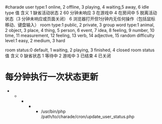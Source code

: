 #charade
user type:1 online, 2 offline, 3 playing, 4 waiting,5 away, 6 idle
type 值	含义
1	缺省活动状态
2	60 分钟未响应
3	在游戏中
4	在房间中
5	脱离活动状态（3 分钟未响应或页面关闭）
6	浏览器打开但1分钟内无任何操作（包括鼠标移动、键盘输入）
room type:1 public, 2 private, 3 group
word type:1 animal, 2 object, 3 place, 4 thing, 5 person, 6 event, 7 idea, 8 feeling, 9 number, 10 time, 11 measurement, 12 feeling, 13 verb, 14 adjective, 15 random
difficulty level:1 easy, 2 medium, 3 hard

room status:0 default, 1 waiting, 2 playing, 3 finished, 4 closed
room status 值	含义
0	缺省状态
1	等待中
2	游戏中
3	已结束
4	已关闭

# 每分钟执行一次状态更新
* * * * * /usr/bin/php /path/to/charade/cron/update_user_status.php